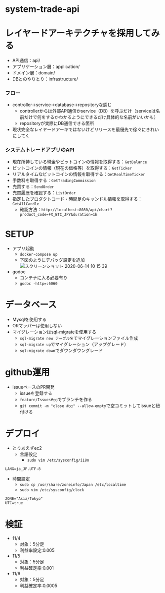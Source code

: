 # system-trade-api
# レイヤードアーキテクチャを採用してみる
- API通信：api/
- アプリケーション層：application/
- ドメイン層：domain/
- DBとのやりとり：infrastructure/
### フロー
- controller→service→database→repositoryな感じ
  - controllerからは外部API通信かservice（DB）を呼ぶだけ（serviceは名前だけで何をするかわかるようにできるだけ具体的な名前がいいかも）
  - repositoryが実際にDB通信できる箇所
- 現状完全なレイヤードアーキではないけどリリースを最優先で徐々にきれいにしてく
### システムトレードアプリのAPI
- 現在所持している現金やビットコインの情報を取得する：`GetBalance`
- ビットコインの情報（現在の価格等）を取得する：`GetTicker`
- リアルタイムなビットコインの情報を取得する：`GetRealTimeTicker`
- 手数料を取得する：`GetTradingCommission`
- 売買する：`SendOrder`
- 売買履歴を確認する：`ListOrder`
- 指定したプロダクトコード・時間足のキャンドル情報を取得する：`GetAllCandle`
  - 確認方法：`http://localhost:8080/api/chart?product_code=FX_BTC_JPY&duration=1h`

# SETUP
- アプリ起動
  - `docker-compose up`
  - 下図のようにデバッグ設定を追加
![スクリーンショット 2020-06-14 10 15 39](https://user-images.githubusercontent.com/39196956/84582665-f70df280-ae29-11ea-9531-4580cdef853f.jpg)
- godoc
  - コンテナに入る必要有り
  - `godoc -http=:6060`
  
# データベース
- Mysqlを使用する
- ORマッパーは使用しない
- マイグレーションは[sql-migrate](https://github.com/rubenv/sql-migrate)を使用する
  - `sql-migrate new テーブル名`でマイグレーションファイル作成
  - `sql-migrate up`でマイグレーション（アップグレード）
  - `sql-migrate down`でダウンダウングレード
  
# github運用
- issueベースのPR開発
  - issueを登録する
  - `feature/Issues#○○`でブランチを作る
  - `git commit -m "close #○○" --allow-empty`で空コミットしてissueと紐付ける
  
# デプロイ
- とりあえずec2
  - 言語設定
    - `sudo vim /etc/sysconfig/i18n`
```i18n
LANG=ja_JP.UTF-8
```
  - 時間設定
    - `sudo cp /usr/share/zoneinfo/Japan /etc/localtime`
    - `sudo vim /etc/sysconfig/clock`
```click
ZONE="Asia/Tokyo"
UTC=true
```

# 検証
- 11/4
  - 対象：5分足
  - 利益率設定:0.005   
- 11/5
  - 対象：5分足
  - 利益確定率:0.001
- 11/6
  - 対象：5分足
  - 利益確定率:0.0005
